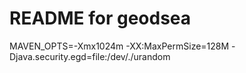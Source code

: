 README for geodsea
==========================


MAVEN_OPTS=-Xmx1024m -XX:MaxPermSize=128M -Djava.security.egd=file:/dev/./urandom